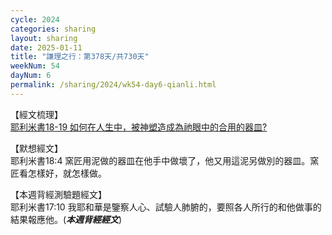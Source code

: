 ```yaml
---
cycle: 2024
categories: sharing
layout: sharing
date: 2025-01-11
title: "謙理之行：第378天/共730天"
weekNum: 54
dayNum: 6
permalink: /sharing/2024/wk54-day6-qianli.html
---
```


【經文梳理】  
<a href="https://youtu.be/hXt6MHqNLLE" target="_blank">耶利米書18-19 如何在人生中，被神塑造成為祂眼中的合用的器皿?</a>

【默想經文】  
耶利米書18:4 窯匠用泥做的器皿在他手中做壞了，他又用這泥另做別的器皿。窯匠看怎樣好，就怎樣做。

【本週背經測驗題經文】  
耶利米書17:10 我耶和華是鑒察人心、試驗人肺腑的，要照各人所行的和他做事的結果報應他。(_**本週背經經文**_)
